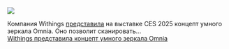 <!--2025-01-06 17:27:43-->
<div class="yb">
  <div class="rss smaller1 habr"><img src="https://habrastorage.org/getpro/habr/upload_files/8e0/4d7/ad7/8e04d7ad75ac9815b0e760041abe71b5.JPG" /><p>Компания Withings <a href="https://www.withings.com/eu/en/landing/omnia?srsltid=AfmBOop4sJ_SRapIsRDYaf3lVRRW6DNkRKWEXiXaH8_D433kz4i--JkP" rel="noopener noreferrer nofollow">представила</a> на выставке CES 2025 концепт умного зеркала Omnia. Оно позволит сканировать... <br><a class="light" href="https://habr.com/ru/news/871930/?utm_source=habrahabr&utm_medium=rss&utm_campaign=871930">Withings представила концепт умного зеркала Omnia</a></div>
</div>
